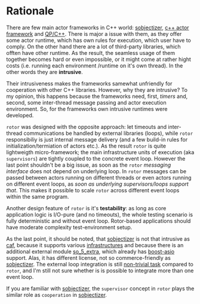 # Rationale

[sobjectizer]: https://github.com/Stiffstream/sobjectizer
[so_5_extra]: https://stiffstream.com/en/products/so_5_extra.html
[so_5_infra]: https://stiffstream.com/en/docs/sobjectizer/so_5-5/namespaceso__5_1_1env__infrastructures.html
[so_5_loops]: https://github.com/eao197/so-5-5/issues/25
[caf]: https://actor-framework.org/
[qpcpp]: https://www.state-machine.com/qpcpp/
[boost-asio]: https://www.boost.org/doc/libs/release/libs/asio/


There are few main actor frameworks in C++ world: [sobjectizer], [c++ actor framework][caf]
and [QP/C++][qpcpp]. There is major a issue with them, as they offer some actor runtime, which
has own rules for execution, which user have to comply. On the other hand there are a lot of
third-party libraries, which offten have other runtime. As the result, the seamless usage of
them together becomes hard or even impossible, or it might come at rather hight costs (i.e.
running each environment /runtime  on it's own thread). In the other words they are **intrusive**.

Their intrusiveness makes the frameworks samewhat unfriendly for cooperation with other C++
libraries. However, why they are intrusive? To my opinion, this happens because the frameworks
need, first, *timers* and, second, some inter-thread message passing and actor execution
environment. So, for the frameworks own intrusive runtimes were developed.

`rotor` was designed with the opposite approach: let timeouts and inter-thread communications
be handled by external libraries (loops), while `rotor` responsibiliy is just internal message
delivery (and a few build-in rules for initialization/termiation of actors etc.). As the result
`rotor` is quite lightweigth micro-framework; the main infrastructure units of execution (aka
`supervisors`) are tightly coupled to the concrete event loop. However the last point shouldn't
be a big issue, as soon as the `rotor` *messaging interface* does not depend on underlying
loop. In `rotor` messages can be passed between actors running on different threads or even
actors running on different event loops, as *soon as underlying supervisors/loops support
that*. This makes it possible to scale `rotor` across different event loops within the same
program.

Another design feature of `rotor` is it's **testability**: as long as core application
logic is I/O-pure (and no timeouts), the whole testing scenario is fully deterministic
and without event loop. Rotor-based applications should have moderate complexity
test-environment setup.

As the last point, it should be noted, that [sobjectizer] is not that intrusive as [caf],
because it supports various [infrastructures][so_5_infra] and because there is an additional
external module [so_5_extra], which already has [boost-asio] support. Alas, it has different
license, not so commerce-friendly as [sobjectizer]. The external loop integration is still
[non-trivial task][so_5_loops] compared to `rotor`, and I'm still not sure
whether is is possible to integrate more than one event loop.

If you are familiar with [sobjectizer], the `supervisor` concept in `rotor` plays the similar
role as `cooperation` in [sobjectizer].
